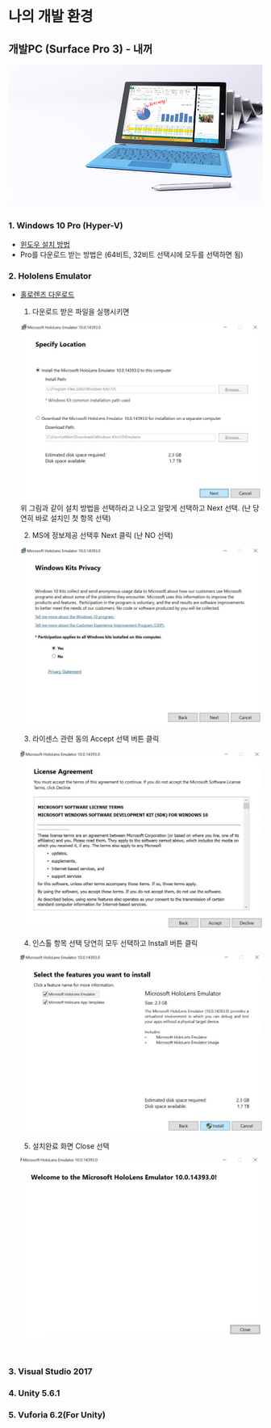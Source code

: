 # 나의 개발 환경  

## 개발PC (Surface Pro 3) - 내꺼
 ![My Surface Pro 3(from MS Site)](./images/SurfacePro3.jpg)
	
### 1. Windows 10 Pro (Hyper-V)
   * [윈도우 설치 방법](https://www.microsoft.com/ko-kr/software-download/windows10)
   * Pro를 다운로드 받는 방법은 (64비트, 32비트 선택시에 모두를 선택하면 됨)
  
### 2. Hololens Emulator
   * [홀로렌즈 다운로드](http://go.microsoft.com/fwlink/?LinkID=823018)

		1. 다운로드 받은 파일을 실행시키면
		  
		![hololensEmulator_install_01](./images/hololens_install_01.jpg)
		위 그림과 같이 설치 방법을 선택하라고 나오고 알맞게 선택하고 Next 선택. (난 당연히 바로 설치인 첫 항목 선택)
		  
		2. MS에 정보제공 선택후 Next 클릭 (난 NO 선택)
		  
		![hololensEmulator_install_02](./images/hololens_install_02.jpg)
		  
		3. 라이센스 관련 동의 Accept 선택 버튼 클릭
		  
		![hololensEmulator_install_03](./images/hololens_install_03.jpg)
		  
		4. 인스톨 항목 선택 당연히 모두 선택하고 Install 버튼 클릭
		  
		![hololensEmulator_install_04](./images/hololens_install_04.jpg)
		  
		5. 설치완료 화면 Close 선택
		  
		![hololensEmulator_install_05](./images/hololens_install_05.jpg)
		  
<br/>
	
	
### 3. Visual Studio 2017

### 4. Unity 5.6.1

### 5. Vuforia 6.2(For Unity)
  
  
